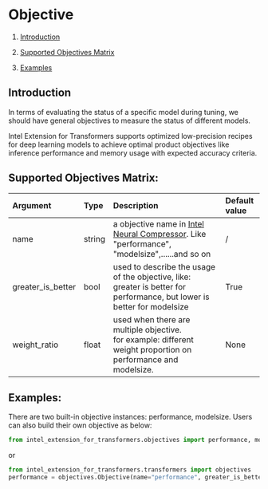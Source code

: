 # Objective

1. [Introduction](#introduction)

1. [Supported Objectives Matrix](#supported-objectives-matrix)

1. [Examples](#examples)

## Introduction
In terms of evaluating the status of a specific model during tuning, we should have general objectives to measure the status of different models.

Intel Extension for Transformers supports optimized low-precision recipes for deep learning models to achieve optimal product objectives like inference performance and memory usage with expected accuracy criteria.

## Supported Objectives Matrix:
|Argument   |Type       |Description                                        |Default value    |
|:----------|:----------|:-----------------------------------------------|:----------------|
|name       |string     |a objective name in [Intel Neural Compressor](https://github.com/intel/neural-compressor/blob/master/docs/objective.md#built-in-objective-support-list). Like "performance", "modelsize",......and so on| / |
|greater_is_better|bool |used to describe the usage of the objective, like: greater is better for performance, but lower is better for modelsize| True |
|weight_ratio|float   |used when there are multiple objective. <br> for example: different weight proportion on performance and modelsize.| None |

## Examples:

There are two built-in objective instances: performance, modelsize. Users can also build their own objective as below:

```python
from intel_extension_for_transformers.objectives import performance, modelsize
```

or

```python
from intel_extension_for_transformers.transformers import objectives
performance = objectives.Objective(name="performance", greater_is_better=True, weight_ratio=None)
```
